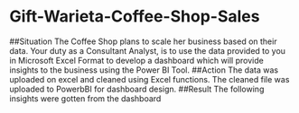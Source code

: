# Gift-Warieta-Coffee-Shop-Sales

##Situation
The Coffee Shop plans to scale her business based on their data.
Your duty as a Consultant Analyst, is to use the data provided to you in Microsoft Excel Format to develop a dashboard which will provide insights to the business using the Power BI Tool.
##Action
The data was uploaded on excel and cleaned using Excel functions.
The cleaned file was uploaded to PowerbBI for dashboard design.
##Result
The following insights were gotten from the dashboard
